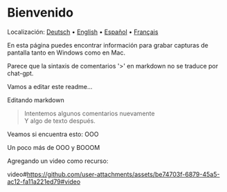 # Bienvenido
Localización: [Deutsch](https://ewildingli.github.io/Global-Instructor-Guidelines/DE/) • [English](https://ewildingli.github.io/Global-Instructor-Guidelines/) • [Español](https://ewildingli.github.io/Global-Instructor-Guidelines/ES/) • [Français](https://ewildingli.github.io/Global-Instructor-Guidelines/FR/)

En esta página puedes encontrar información para grabar capturas de pantalla tanto en Windows como en Mac.

Parece que la sintaxis de comentarios '>' en markdown no se traduce por chat-gpt.

Vamos a editar este readme...

Editando markdown

> Intentemos algunos comentarios nuevamente  
Y algo de texto después.

Veamos si encuentra esto: OOO

Un poco más de OOO y BOOOM

Agregando un video como recurso:

video#https://github.com/user-attachments/assets/be74703f-6879-45a5-ac12-fa11a221ed79#video